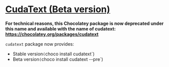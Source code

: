 ﻿# [CudaText (Beta version)](https://chocolatey.org/packages/cudatext-beta)

**For technical reasons, this Chocolatey package is now deprecated under this name and available with the name of cudatext: https://chocolatey.org/packages/cudatext**

`cudatext` package now provides:
- Stable version`(`choco install cudatext`)
- Beta version`(`choco install cudatext --pre`)